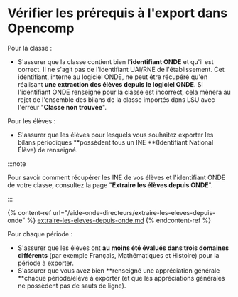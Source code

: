 # Vérifier les prérequis à l'export dans Opencomp

Pour la classe :

* S'assurer que la classe contient bien l'**identifiant ONDE** et qu'il est correct. Il ne s'agit pas de l'identifiant UAI/RNE de l'établissement. Cet identifiant, interne au logiciel ONDE, ne peut être récupéré qu'en réalisant **une extraction des élèves depuis le logiciel ONDE**. Si l'identifiant ONDE renseigné pour la classe est incorrect, cela mènera au rejet de l'ensemble des bilans de la classe importés dans LSU avec l'erreur "**Classe non trouvée**". 

Pour les élèves :

* S'assurer que les élèves pour lesquels vous souhaitez exporter les bilans périodiques **possèdent tous un INE **(Identifiant National Élève) de renseigné.

:::note

Pour savoir comment récupérer les INE de vos élèves et l'identifiant ONDE de votre classe, consultez la page "**Extraire les élèves depuis ONDE**".

:::


{% content-ref url="/aide-onde-directeurs/extraire-les-eleves-depuis-onde" %}
[extraire-les-eleves-depuis-onde.md](/aide-onde-directeurs/extraire-les-eleves-depuis-onde)
{% endcontent-ref %}



Pour chaque période :

* S'assurer que les élèves ont **au moins été évalués dans trois domaines différents** (par exemple Français, Mathématiques et Histoire) pour la période à exporter.
* S'assurer que vous avez bien **renseigné une appréciation générale **chaque période/élève à exporter (et que les appréciations générales ne possèdent pas de sauts de ligne).
